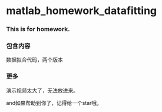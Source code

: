 # matlab_homework_datafitting
### This is for homework.

### 包含内容
数据拟合代码，两个版本


### 更多
演示视频太大了，无法放进来。

and如果帮助到你了，记得给一个star哦。
